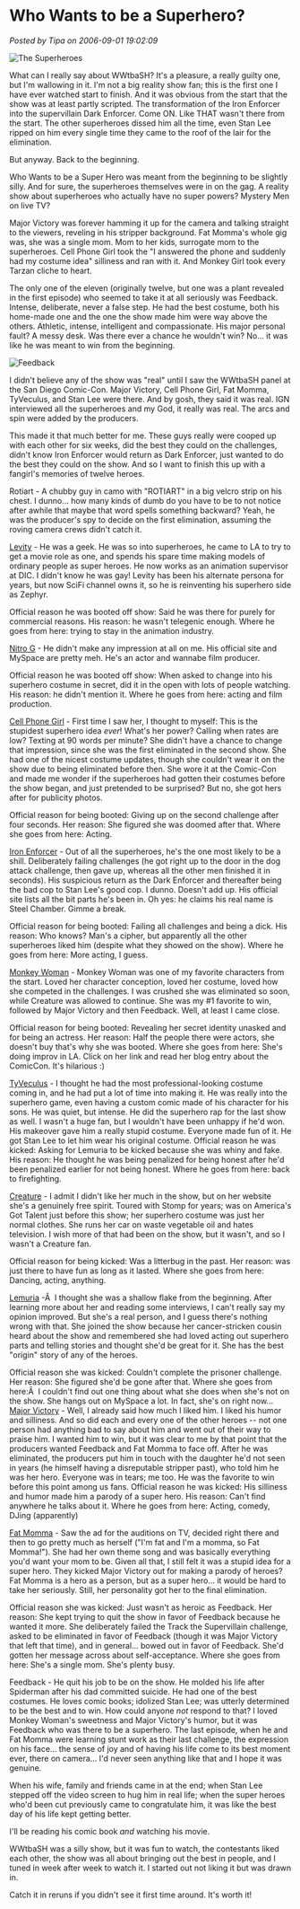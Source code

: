 # Who Wants to be a Superhero?

*Posted by Tipa on 2006-09-01 19:02:09*

![The Superheroes](../uploads/2006/09/superheroes.jpg)

What can I really say about WWtbaSH? It's a pleasure, a really guilty one, but I'm wallowing in it. I'm not a big reality show fan; this is the first one I have ever watched start to finish. And it was obvious from the start that the show was at least partly scripted. The transformation of the Iron Enforcer into the supervillain Dark Enforcer. Come ON. Like THAT wasn't there from the start. The other superheroes dissed him all the time, even Stan Lee ripped on him every single time they came to the roof of the lair for the elimination.

But anyway. Back to the beginning.

Who Wants to be a Super Hero was meant from the beginning to be slightly silly. And for sure, the superheroes themselves were in on the gag. A reality show about superheroes who actually have no super powers? Mystery Men on live TV?

Major Victory was forever hamming it up for the camera and talking straight to the viewers, reveling in his stripper background. Fat Momma's whole gig was, she was a single mom. Mom to her kids, surrogate mom to the superheroes. Cell Phone Girl took the "I answered the phone and suddenly had my costume idea" silliness and ran with it. And Monkey Girl took every Tarzan cliche to heart.

The only one of the eleven (originally twelve, but one was a plant revealed in the first episode) who seemed to take it at all seriously was Feedback. Intense, deliberate, never a false step. He had the best costume, both his home-made one and the one the show made him were way above the others. Athletic, intense, intelligent and compassionate. His major personal fault? A messy desk. Was there ever a chance he wouldn't win? No... it was like he was meant to win from the beginning.

![Feedback](../uploads/2006/09/feedback.jpg)

I didn't believe any of the show was "real" until I saw the WWtbaSH panel at the San Diego Comic-Con. Major Victory, Cell Phone Girl, Fat Momma, TyVeculus, and Stan Lee were there. And by gosh, they said it was real. IGN interviewed all the superheroes and my God, it really was real. The arcs and spin were added by the producers.

This made it that much better for me. These guys really were cooped up with each other for six weeks, did the best they could on the challenges, didn't know Iron Enforcer would return as Dark Enforcer, just wanted to do the best they could on the show. And so I want to finish this up with a fangirl's memories of twelve heroes.

Rotiart - A chubby guy in camo with "ROTIART" in a big velcro strip on his chest. I dunno... how many kinds of dumb do you have to be to not notice after awhile that maybe that word spells something backward? Yeah, he was the producer's spy to decide on the first elimination, assuming the roving camera crews didn't catch it.

[Levity](http://www.myspace.com/levity1 "Levity's MySpace") - He was a geek. He was so into superheroes, he came to LA to try to get a movie role as one, and spends his spare time making models of ordinary people as super heroes. He now works as an animation supervisor at DIC. I didn't know he was gay! Levity has been his alternate persona for years, but now SciFi channel owns it, so he is reinventing his superhero side as Zephyr.

Official reason he was booted off show: Said he was there for purely for commercial reasons. His reason: he wasn't telegenic enough. Where he goes from here: trying to stay in the animation industry.

[Nitro G](http://nitrog.com "Nitro G's official website") - He didn't make any impression at all on me. His official site and MySpace are pretty meh. He's an actor and wannabe film producer.

Official reason he was booted off show: When asked to change into his superhero costume in secret, did it in the open with lots of people watching. His reason: he didn't mention it. Where he goes from here: acting and film production.

[Cell Phone Girl](http://tv.ign.com/articles/723/723882p1.html "Cell Phone Girl interview at IGN") - First time I saw her, I thought to myself: This is the stupidest superhero idea *ever*! What's her power? Calling when rates are low? Texting at 90 words per minute? She didn't have a chance to change that impression, since she was the first eliminated in the second show. She had one of the nicest costume updates, though she couldn't wear it on the show due to being eliminated before then. She wore it at the Comic-Con and made me wonder if the superheroes had gotten their costumes before the show began, and just pretended to be surprised? But no, she got hers after for publicity photos.

Official reason for being booted: Giving up on the second challenge after four seconds. Her reason: She figured she was doomed after that. Where she goes from here: Acting.

[Iron Enforcer](http://steel4actionfilms.com/ "'Steel Chambers' official site") - Out of all the superheroes, he's the one most likely to be a shill. Deliberately failing challenges (he got right up to the door in the dog attack challenge, then gave up, whereas all the other men finished it in seconds). His suspicious return as the Dark Enforcer and thereafter being the bad cop to Stan Lee's good cop. I dunno. Doesn't add up. His official site lists all the bit parts he's been in. Oh yes: he claims his real name is Steel Chamber. Gimme a break.

Official reason for being booted: Failing all challenges and being a dick. His reason: Who knows? Man's a cipher, but apparently all the other superheroes liked him (despite what they showed on the show). Where he goes from here: More acting, I guess.

[Monkey Woman](http://www.myspace.com/goddessmonkey "Monkey Woman's MySpace") - Monkey Woman was one of my favorite characters from the start. Loved her character conception, loved her costume, loved how she competed in the challenges. I was crushed she was eliminated so soon, while Creature was allowed to continue. She was my #1 favorite to win, followed by Major Victory and then Feedback. Well, at least I came close.

Official reason for being booted: Revealing her secret identity unasked and for being an actress. Her reason: Half the people there were actors, she doesn't buy that's why she was booted. Where she goes from here: She's doing improv in LA. Click on her link and read her blog entry about the ComicCon. It's hilarious :)

[TyVeculus](http://tv.ign.com/articles/725/725549p3.htm "Interview with TyVeculus") - I thought he had the most professional-looking costume coming in, and he had put a lot of time into making it. He was really into the superhero game, even having a custom comic made of his character for his sons. He was quiet, but intense. He did the superhero rap for the last show as well. I wasn't a huge fan, but I wouldn't have been unhappy if he'd won. His makeover gave him a really stupid costume. Everyone made fun of it. He got Stan Lee to let him wear his original costume.
Official reason he was kicked: Asking for Lemuria to be kicked because she was whiny and fake. His reason: He thought he was being penalized for being honest after he'd been penalized earlier for not being honest. Where he goes from here: back to firefighting.

[Creature](http://www.tonyakay.com/ "Tonya Kay's web site") - I admit I didn't like her much in the show, but on her website she's a genuinely free spirit. Toured with Stomp for years; was on America's Got Talent just before this show; her superhero costume was just her normal clothes. She runs her car on waste vegetable oil and hates television. I wish more of that had been on the show, but it wasn't, and so I wasn't a Creature fan.

Official reason for being kicked: Was a litterbug in the past. Her reason: was just there to have fun as long as it lasted. Where she goes from here: Dancing, acting, anything.

[Lemuria](http://myspace.com/lemuriamu "Lemuria's MySpace page") -Â  I thought she was a shallow flake from the beginning. After learning more about her and reading some interviews, I can't really say my opinion improved. But she's a real person, and I guess there's nothing wrong with that. She joined the show because her cancer-stricken cousin heard about the show and remembered she had loved acting out superhero parts and telling stories and thought she'd be great for it. She has the best "origin" story of any of the heroes.

Official reason she was kicked: Couldn't complete the prisoner challenge. Her reason: She figured she'd be gone after that. Where she goes from here:Â  I couldn't find out one thing about what she does when she's not on the show. She hangs out on MySpace a lot. In fact, she's on right now...
[Major Victory](http://www.myspace.com/chriswatters "Chris Watters' MySpace") - Well, I already said how much I liked him. I liked his humor and silliness. And so did each and every one of the other heroes -- not one person had anything bad to say about him and went out of their way to praise him. I wanted him to win, but it was clear to me by that point that the producers wanted Feedback and Fat Momma to face off. After he was eliminated, the producers put him in touch with the daughter he'd not seen in years (he himself having a disreputable stripper past), who told him he was her hero. Everyone was in tears; me too. He was the favorite to win before this point among us fans.
Official reason he was kicked: His silliness and humor made him a parody of a super hero. His reason: Can't find anywhere he talks about it. Where he goes from here: Acting, comedy, DJing (apparently)

[Fat Momma](http://www.fatmomma.tv/ "Fat Momma's web site") - Saw the ad for the auditions on TV, decided right there and then to go pretty much as herself ("I'm fat and I'm a momma, so Fat Momma!"). She had her own theme song and was basically everything you'd want your mom to be. Given all that, I still felt it was a stupid idea for a super hero. They kicked Major Victory out for making a parody of heroes? Fat Momma is a hero as a person, but as a super hero... it would be hard to take her seriously. Still, her personality got her to the final elimination.

Official reason she was kicked: Just wasn't as heroic as Feedback. Her reason: She kept trying to quit the show in favor of Feedback because he wanted it more. She deliberately failed the Track the Supervillain challenge, asked to be eliminated in favor of Feedback (though it was Major Victory that left that time), and in general... bowed out in favor of Feedback. She'd gotten her message across about self-acceptance. Where she goes from here: She's a single mom. She's plenty busy.

Feedback - He quit his job to be on the show. He molded his life after Spiderman after his dad committed suicide. He had one of the best costumes. He loves comic books; idolized Stan Lee; was utterly determined to be the best and to win. How could anyone *not* respond to that? I loved Monkey Woman's sweetness and Major Victory's humor, but it was Feedback who was there to be a superhero. The last episode, when he and Fat Momma were learning stunt work as their last challenge, the expression on his face... the sense of joy and of having his life come to its best moment ever, there on camera... I'd never seen anything like that and I hope it was genuine.

When his wife, family and friends came in at the end; when Stan Lee stepped off the video screen to hug him in real life; when the super heroes who'd been cut previously came to congratulate him, it was like the best day of his life kept getting better.

I'll be reading his comic book *and* watching his movie.

WWtbaSH was a silly show, but it was fun to watch, the contestants liked each other, the show was all about bringing out the best in people, and I tuned in week after week to watch it. I started out not liking it but was drawn in.

Catch it in reruns if you didn't see it first time around. It's worth it!
